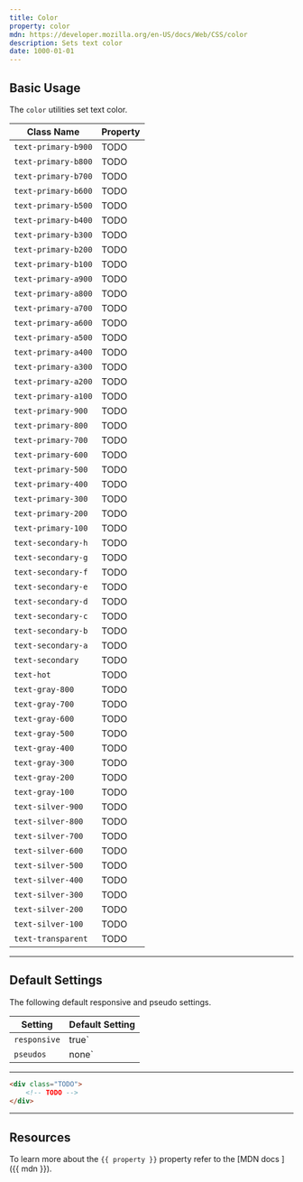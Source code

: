 ```yaml
---
title: Color
property: color
mdn: https://developer.mozilla.org/en-US/docs/Web/CSS/color
description: Sets text color
date: 1000-01-01
---
```


## Basic Usage

The `color` utilities set text color.

| Class Name          | Property |
| ------------------- | -------- |
| `text-primary-b900` | TODO     |
| `text-primary-b800` | TODO     |
| `text-primary-b700` | TODO     |
| `text-primary-b600` | TODO     |
| `text-primary-b500` | TODO     |
| `text-primary-b400` | TODO     |
| `text-primary-b300` | TODO     |
| `text-primary-b200` | TODO     |
| `text-primary-b100` | TODO     |
| `text-primary-a900` | TODO     |
| `text-primary-a800` | TODO     |
| `text-primary-a700` | TODO     |
| `text-primary-a600` | TODO     |
| `text-primary-a500` | TODO     |
| `text-primary-a400` | TODO     |
| `text-primary-a300` | TODO     |
| `text-primary-a200` | TODO     |
| `text-primary-a100` | TODO     |
| `text-primary-900`  | TODO     |
| `text-primary-800`  | TODO     |
| `text-primary-700`  | TODO     |
| `text-primary-600`  | TODO     |
| `text-primary-500`  | TODO     |
| `text-primary-400`  | TODO     |
| `text-primary-300`  | TODO     |
| `text-primary-200`  | TODO     |
| `text-primary-100`  | TODO     |
| `text-secondary-h`  | TODO     |
| `text-secondary-g`  | TODO     |
| `text-secondary-f`  | TODO     |
| `text-secondary-e`  | TODO     |
| `text-secondary-d`  | TODO     |
| `text-secondary-c`  | TODO     |
| `text-secondary-b`  | TODO     |
| `text-secondary-a`  | TODO     |
| `text-secondary`    | TODO     |
| `text-hot`          | TODO     |
| `text-gray-800`     | TODO     |
| `text-gray-700`     | TODO     |
| `text-gray-600`     | TODO     |
| `text-gray-500`     | TODO     |
| `text-gray-400`     | TODO     |
| `text-gray-300`     | TODO     |
| `text-gray-200`     | TODO     |
| `text-gray-100`     | TODO     |
| `text-silver-900`   | TODO     |
| `text-silver-800`   | TODO     |
| `text-silver-700`   | TODO     |
| `text-silver-600`   | TODO     |
| `text-silver-500`   | TODO     |
| `text-silver-400`   | TODO     |
| `text-silver-300`   | TODO     |
| `text-silver-200`   | TODO     |
| `text-silver-100`   | TODO     |
| `text-transparent`  | TODO     |

---

## Default Settings

The following default responsive and pseudo settings.

| Setting      | Default Setting |
| ------------ | --------------- |
| `responsive` | true`           |
| `pseudos`    | none`           |

---

<div class="bg-silver-200 p-20 h-256 radius-md flex flex-wrap align-content-center">
  <!-- ... -->
</div>

```html
<div class="TODO">
	<!-- TODO -->
</div>
```

---

## Resources

To learn more about the `{{ property }}` property refer to the [MDN docs <i class="far fa-external-link ml-6"></i>]({{ mdn }}).
